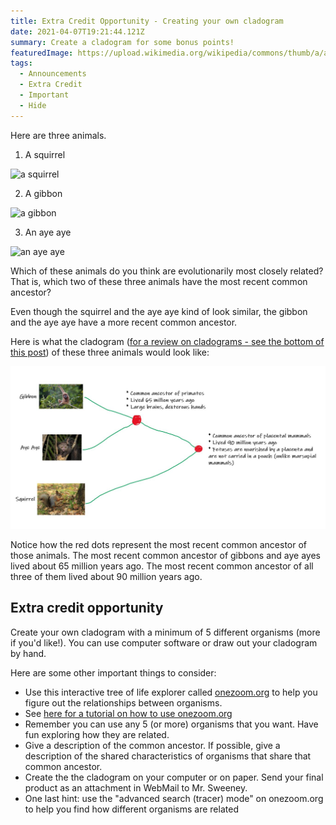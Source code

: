 ```yaml
---
title: Extra Credit Opportunity - Creating your own cladogram
date: 2021-04-07T19:21:44.121Z
summary: Create a cladogram for some bonus points!
featuredImage: https://upload.wikimedia.org/wikipedia/commons/thumb/a/a2/Wild_aye_aye.jpg/1024px-Wild_aye_aye.jpg
tags:
  - Announcements
  - Extra Credit
  - Important
  - Hide
---
```

Here are three animals.

1. A squirrel

![a squirrel](https://upload.wikimedia.org/wikipedia/commons/thumb/d/d7/Squirrel_in_Seurasaari_autumn.JPG/1280px-Squirrel_in_Seurasaari_autumn.JPG)

2. A gibbon

![a gibbon](https://upload.wikimedia.org/wikipedia/commons/thumb/0/03/Hylobates_lar_-_Kaeng_Krachan_WB.jpg/1920px-Hylobates_lar_-_Kaeng_Krachan_WB.jpg)

3. An aye aye

![an aye aye](https://upload.wikimedia.org/wikipedia/commons/thumb/a/a2/Wild_aye_aye.jpg/1280px-Wild_aye_aye.jpg)

Which of these animals do you think are evolutionarily most closely related? That is, which two of these three animals have the most recent common ancestor?

Even though the squirrel and the aye aye kind of look similar, the gibbon and the aye aye have a more recent common ancestor.

Here is what the cladogram ([for a review on cladograms - see the bottom of this post](/posts/modern-evolutionary-classification-unit-2-lesson-14/)) of these three animals would look like:

![](/static/img/cladogram-example.jpg)

Notice how the red dots represent the most recent common ancestor of those animals. The most recent common ancestor of gibbons and aye ayes lived about 65 million years ago. The most recent common ancestor of all three of them lived about 90 million years ago. 

## Extra credit opportunity

Create your own cladogram with a minimum of 5 different organisms (more if you'd like!). You can use computer software or draw out your cladogram by hand.

Here are some other important things to consider:

* Use this interactive tree of life explorer called [onezoom.org](https://www.onezoom.org/life.html/@=304358?img=best_any&anim=flight#x989,y424,w0.2386) to help you figure out the relationships between organisms.
* See [here for a tutorial on how to use onezoom.org](https://www.onezoom.org/)
* Remember you can use any 5 (or more) organisms that you want. Have fun exploring how  they are related.
* Give a description of the common ancestor. If possible, give a description of the shared characteristics of organisms that share that common ancestor.
* Create the the cladogram on your computer or on paper. Send your final product as an attachment in WebMail to Mr. Sweeney.
* One last hint: use the "advanced search (tracer) mode" on onezoom.org to help you find how different organisms are related
